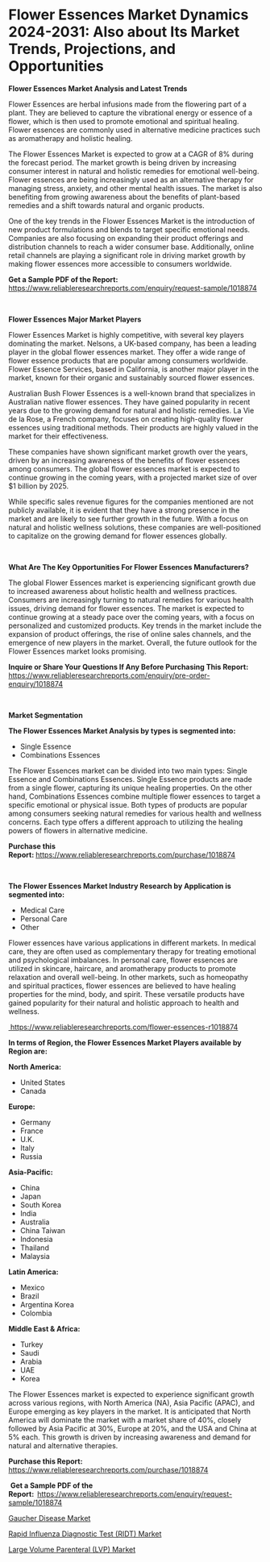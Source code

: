 <p><h1>Flower Essences Market Dynamics 2024-2031: Also about Its Market Trends, Projections, and Opportunities</h1></p><p><strong>Flower Essences Market Analysis and Latest Trends</strong></p>
<p><p>Flower Essences are herbal infusions made from the flowering part of a plant. They are believed to capture the vibrational energy or essence of a flower, which is then used to promote emotional and spiritual healing. Flower essences are commonly used in alternative medicine practices such as aromatherapy and holistic healing.</p><p>The Flower Essences Market is expected to grow at a CAGR of 8% during the forecast period. The market growth is being driven by increasing consumer interest in natural and holistic remedies for emotional well-being. Flower essences are being increasingly used as an alternative therapy for managing stress, anxiety, and other mental health issues. The market is also benefiting from growing awareness about the benefits of plant-based remedies and a shift towards natural and organic products.</p><p>One of the key trends in the Flower Essences Market is the introduction of new product formulations and blends to target specific emotional needs. Companies are also focusing on expanding their product offerings and distribution channels to reach a wider consumer base. Additionally, online retail channels are playing a significant role in driving market growth by making flower essences more accessible to consumers worldwide.</p></p>
<p><strong>Get a Sample PDF of the Report:&nbsp;</strong> <a href="https://www.reliableresearchreports.com/enquiry/request-sample/1018874">https://www.reliableresearchreports.com/enquiry/request-sample/1018874</a></p>
<p>&nbsp;</p>
<p><strong>Flower Essences Major Market Players</strong></p>
<p><p>Flower Essences Market is highly competitive, with several key players dominating the market. Nelsons, a UK-based company, has been a leading player in the global flower essences market. They offer a wide range of flower essence products that are popular among consumers worldwide. Flower Essence Services, based in California, is another major player in the market, known for their organic and sustainably sourced flower essences.</p><p>Australian Bush Flower Essences is a well-known brand that specializes in Australian native flower essences. They have gained popularity in recent years due to the growing demand for natural and holistic remedies. La Vie de la Rose, a French company, focuses on creating high-quality flower essences using traditional methods. Their products are highly valued in the market for their effectiveness.</p><p>These companies have shown significant market growth over the years, driven by an increasing awareness of the benefits of flower essences among consumers. The global flower essences market is expected to continue growing in the coming years, with a projected market size of over $1 billion by 2025.</p><p>While specific sales revenue figures for the companies mentioned are not publicly available, it is evident that they have a strong presence in the market and are likely to see further growth in the future. With a focus on natural and holistic wellness solutions, these companies are well-positioned to capitalize on the growing demand for flower essences globally.</p></p>
<p>&nbsp;</p>
<p><strong>What Are The Key Opportunities For Flower Essences Manufacturers?</strong></p>
<p><p>The global Flower Essences market is experiencing significant growth due to increased awareness about holistic health and wellness practices. Consumers are increasingly turning to natural remedies for various health issues, driving demand for flower essences. The market is expected to continue growing at a steady pace over the coming years, with a focus on personalized and customized products. Key trends in the market include the expansion of product offerings, the rise of online sales channels, and the emergence of new players in the market. Overall, the future outlook for the Flower Essences market looks promising.</p></p>
<p><strong>Inquire or Share Your Questions If Any Before Purchasing This Report:</strong> <a href="https://www.reliableresearchreports.com/enquiry/pre-order-enquiry/1018874">https://www.reliableresearchreports.com/enquiry/pre-order-enquiry/1018874</a></p>
<p>&nbsp;</p>
<p><strong>Market Segmentation</strong></p>
<p><strong>The Flower Essences Market Analysis by types is segmented into:</strong></p>
<p><ul><li>Single Essence</li><li>Combinations Essences</li></ul></p>
<p><p>The Flower Essences market can be divided into two main types: Single Essence and Combinations Essences. Single Essence products are made from a single flower, capturing its unique healing properties. On the other hand, Combinations Essences combine multiple flower essences to target a specific emotional or physical issue. Both types of products are popular among consumers seeking natural remedies for various health and wellness concerns. Each type offers a different approach to utilizing the healing powers of flowers in alternative medicine.</p></p>
<p><strong>Purchase this Report:&nbsp;</strong><a href="https://www.reliableresearchreports.com/purchase/1018874">https://www.reliableresearchreports.com/purchase/1018874</a></p>
<p>&nbsp;</p>
<p><strong>The Flower Essences Market Industry Research by Application is segmented into:</strong></p>
<p><ul><li>Medical Care</li><li>Personal Care</li><li>Other</li></ul></p>
<p><p>Flower essences have various applications in different markets. In medical care, they are often used as complementary therapy for treating emotional and psychological imbalances. In personal care, flower essences are utilized in skincare, haircare, and aromatherapy products to promote relaxation and overall well-being. In other markets, such as homeopathy and spiritual practices, flower essences are believed to have healing properties for the mind, body, and spirit. These versatile products have gained popularity for their natural and holistic approach to health and wellness.</p></p>
<p><a href="https://www.reliableresearchreports.com/flower-essences-r1018874">&nbsp;https://www.reliableresearchreports.com/flower-essences-r1018874</a></p>
<p><strong>In terms of Region, the Flower Essences Market Players available by Region are:</strong></p>
<p>
    <p> <strong> North America: </strong>
        <ul>
            <li>United States</li>
            <li>Canada</li>
        </ul>
        </p> 
    <p> <strong> Europe: </strong>
        <ul>
            <li>Germany</li>
            <li>France</li>
            <li>U.K.</li>
            <li>Italy</li>
            <li>Russia</li>
        </ul>
        </p> 
    <p> <strong> Asia-Pacific: </strong>
        <ul>
            <li>China</li>
            <li>Japan</li>
            <li>South Korea</li>
            <li>India</li>
            <li>Australia</li>
            <li>China Taiwan</li>
            <li>Indonesia</li>
            <li>Thailand</li>
            <li>Malaysia</li>
        </ul>
        </p> 
    <p> <strong> Latin America: </strong>
        <ul>
            <li>Mexico</li>
            <li>Brazil</li>
            <li>Argentina Korea</li>
            <li>Colombia</li>
        </ul>
        </p> 
    <p> <strong> Middle East & Africa: </strong>
        <ul>
            <li>Turkey</li>
            <li>Saudi</li>
            <li>Arabia</li>
            <li>UAE</li>
            <li>Korea</li>
        </ul>
    </p>
    </p>
<p><p>The Flower Essences market is expected to experience significant growth across various regions, with North America (NA), Asia Pacific (APAC), and Europe emerging as key players in the market. It is anticipated that North America will dominate the market with a market share of 40%, closely followed by Asia Pacific at 30%, Europe at 20%, and the USA and China at 5% each. This growth is driven by increasing awareness and demand for natural and alternative therapies.</p></p>
<p><strong>Purchase this Report: </strong><a href="https://www.reliableresearchreports.com/purchase/1018874">https://www.reliableresearchreports.com/purchase/1018874</a></p>
<p>&nbsp;<strong>Get a Sample PDF of the Report:&nbsp;&nbsp;</strong><a href="https://www.reliableresearchreports.com/enquiry/request-sample/1018874">https://www.reliableresearchreports.com/enquiry/request-sample/1018874</a></p>
<p><strong></strong></p>
<p><p><a href="https://github.com/JuliaFadel1922/Market-Research-Report-List-1/blob/main/gaucher-disease-market.md">Gaucher Disease Market</a></p><p><a href="https://view.publitas.com/reportprime-1/rapid-influenza-diagnostic-test-ridt-market-share-evolution-and-market-growth-trends-2024-2031/">Rapid Influenza Diagnostic Test (RIDT) Market</a></p><p><a href="https://view.publitas.com/reportprime-1/large-volume-parenteral-lvp-market-insight-market-trends-growth-forecasted-from-2024-to-2031/">Large Volume Parenteral (LVP) Market</a></p></p>